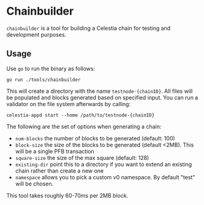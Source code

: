 # Chainbuilder

`chainbuilder` is a tool for building a Celestia chain for testing and development purposes.

## Usage

Use `go` to run the binary as follows:

```shell
go run ./tools/chainbuilder
```

This will create a directory with the name `testnode-{chainID}`. All files will be populated and blocks generated based on specified input. You can run a validator on the file system afterwards by calling:

```shell
celestia-appd start --home /path/to/testnode-{chainID}
```

The following are the set of options when generating a chain:

- `num-blocks` the number of blocks to be generated (default: 100)
- `block-size` the size of the blocks to be generated (default <2MB). This will be a single PFB transaction
- `square-size` the size of the max square (default: 128)
- `existing-dir` point this to a directory if you want to extend an existing chain rather than create a new one
- `namespace` allows you to pick a custom v0 namespace. By default "test" will be chosen.

This tool takes roughly 60-70ms per 2MB block.
